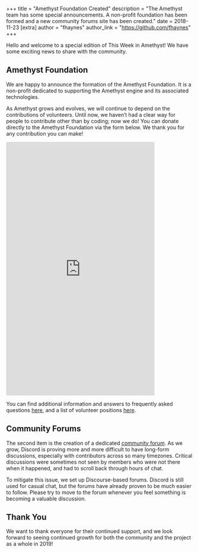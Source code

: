 +++
title = "Amethyst Foundation Created"
description = "The Amethyst team has some special announcements. A non-profit foundation has been formed and a new community forums site has been created."
date = 2018-11-23
[extra]
author = "fhaynes"
author_link = "https://github.com/fhaynes"
+++

Hello and welcome to a special edition of This Week in Amethyst! We have some exciting news to share with the community.

## Amethyst Foundation

We are happy to announce the formation of the Amethyst Foundation. It is a non-profit dedicated to supporting the Amethyst engine and its associated technologies.

As Amethyst grows and evolves, we will continue to depend on the contributions of volunteers. Until now, we haven’t had a clear way for people to contribute other than by coding; now we do! You can donate directly to the Amethyst Foundation via the form below. We thank you for any contribution you can make!

<script src="https://donorbox.org/widget.js" paypalExpress="true"></script><iframe src="https://donorbox.org/embed/amethyst-founding?amount=10" height="685px" width="100%" style="max-width:400px; min-width:310px; max-height:none!important" seamless="seamless" name="donorbox" frameborder="0" scrolling="no" allowpaymentrequest></iframe>

You can find additional information and answers to frequently asked questions [here](https://community.amethyst-engine.org/t/amethyst-foundation-faq/), and a list of volunteer positions [here](https://community.amethyst-engine.org/c/help-wanted).

## Community Forums
The second item is the creation of a dedicated [community forum](https://community.amethyst-engine.org). As we grow, Discord is proving more and more difficult to have long-form discussions, especially with contributors across so many timezones. Critical discussions were sometimes not seen by members who were not there when it happened, and had to scroll back through hours of chat.

To mitigate this issue, we set up Discourse-based forums. Discord is still used for casual chat, but the forums have already proven to be much easier to follow. Please try to move to the forum whenever you feel something is becoming a valuable discussion.

## Thank You
We want to thank everyone for their continued support, and we look forward to seeing continued growth for both the community and the project as a whole in 2019!